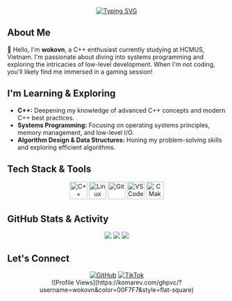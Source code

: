 <div align="center">
  <a href="https://git.io/typing-svg"><img src="https://readme-typing-svg.demolab.com?font=Fira+Code&pause=1000&color=00F7F7¢er=true&vCenter=true&width=435&lines=Welcome+to+my+GitHub!+%F0%9F%91%8B;C%2B%2B+Enthusiast+%F0%9F%92%BB;HCMUS+Student+%F0%9F%8E%93;Learning+Systems+Programming+%F0%9F%94%A5;Always+up+for+a+game!+%F0%9F%8E%AE" alt="Typing SVG" /></a>
</div>


## About Me

👋 Hello, I'm **wokovn**, a C++ enthusiast currently studying at HCMUS, Vietnam. I'm passionate about diving into systems programming and exploring the intricacies of low-level development.  When I'm not coding, you'll likely find me immersed in a gaming session!


##  I'm Learning & Exploring

* **C++:**  Deepening my knowledge of advanced C++ concepts and modern C++ best practices.
* **Systems Programming:** Focusing on operating systems principles, memory management, and low-level I/O.
* **Algorithm Design & Data Structures:**  Honing my problem-solving skills and exploring efficient algorithms.


## Tech Stack & Tools

<div align="center">
  <img src="https://skillicons.dev/icons/c++?style=flat-square" width="40" height="40" alt="C++" />
  <img src="https://skillicons.dev/icons/linux?style=flat-square" width="40" height="40" alt="Linux" />
  <img src="https://skillicons.dev/icons/git?style=flat-square" width="40" height="40" alt="Git" />
  <img src="https://skillicons.dev/icons/vscode?style=flat-square" width="40" height="40" alt="VS Code" />
  <img src="https://skillicons.dev/icons/cmake?style=flat-square" width="40" height="40" alt="CMake" />
</div>


## GitHub Stats & Activity

<div align="center">
  <img src="https://github-readme-stats.vercel.app/api?username=wokovn&show_icons=true&theme=tokyonight&hide_border=true&bg_color=0D1117&title_color=00F7F7&icon_color=00F7F7&count_private=true&include_all_commits=true"/>  
  <img src="https://github-readme-streak-stats.com/api/streak/?user=wokovn&theme=tokyonight&hide_border=true&background=0D1117&date_format=M%20j%2C%20Y"/>
  <img src="https://github-readme-stats.vercel.app/api/top-langs/?username=wokovn&layout=compact&theme=tokyonight&hide_border=true&bg_color=0D1117&title_color=00F7F7&card_width=420"/>
</div>


## Let's Connect

<div align="center">
  <a href="https://github.com/wokovn"><img src="https://img.shields.io/badge/GitHub-100000?style=for-the-badge&logo=github&logoColor=white" alt="GitHub" /></a>
  <a href="https://www.tiktok.com/@wokovn"><img src="https://img.shields.io/badge/TikTok-000000?style=for-the-badge&logo=tiktok&logoColor=white" alt="TikTok" /></a>
</div>


<div align="center">
   ![Profile Views](https://komarev.com/ghpvc/?username=wokovn&color=00F7F7&style=flat-square)
</div>
